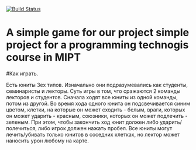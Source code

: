 [![Build Status](https://travis-ci.com/akopianDA/GAME.svg?branch=master)](https://travis-ci.com/akopianDA/GAME)
# A simple game for our project simple project for a programming technogis course in MIPT

#Как играть.

Есть юниты 3ех типов. Изначально они подразумевались как студенты, семинаристы и лекторы.
Суть игры в том, что сражаются 2 команды лекторов и студентов. Сначала ходят все юниты из одной команды, потом из другой. Во время хода одного юнита он подсвечивается синим цветом, клетки, на которые он может сходить - белым, враги, которых он может ударить - красным, союзники, которых он может подлечить - зеленым. При этом, чтобы закончить ход юнит должен либо ударить/полечиться, либо игрок должен нажать пробел. Все юниты могут лечить/убивать только юнитов в соседних клетках, но лектор может наносить урон любому на карте.